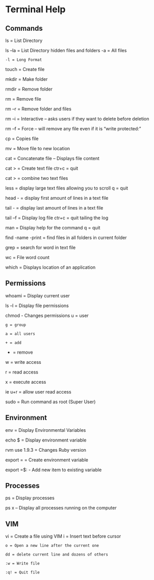 # Terminal Help

## Commands
ls = List Directory

ls –la = List Directory hidden files and folders
	-a = All files
  
	-l = Long Format
  
touch <filename> = Create file

mkdir <folder> = Make folder

rmdir <folder> = Remove folder

rm <filename> = Remove file

rm –r <folder> = Remove folder and files

rm –i = Interactive – asks users if they want to delete before deletion

rm –f = Force – will remove any file even if it is “write protected:”

cp <filename> <new filename> = Copies file

mv <filename> <new location and filename> = Move file to new location

cat <filename> = Concatenate file – Displays file content

cat > <filename> = Create text file
	ctr+c = quit
  
cat <filename> <filename> > <combined filename> = combine two text files

less <filename> = display large text files allowing you to scroll
	q = quit
  
head -<num> <filename> = display first <num> amount of lines in a text file

tail -<num> <filename> = display last <num> amount of lines in a text file

tail –f <log filename> = Display log file
	ctr+c = quit tailing the log
  
man <command> = Display help for the command
	q = quit
  
find <folder> -name <filename> -print = find files in all folders in current folder

grep <word> <filename> = search for word in text file

wc <filename> = File word count

which <file> = Displays location of an application

## Permissions

whoami = Display current user

ls –l = Display file permissions

chmod <permission> <filename> - Changes permissions
	u = user
  
	g = group
  
	a = all users
  
	+ = add
  
  - = remove
  
  w = write access
  
  r = read access
  
  x = execute access
  
  ie u+r = allow user read access

sudo <command> = Run command as root (Super User)

## Environment

env = Display Environmental Variables

echo $<variable> = Display environment variable

rvm use 1.9.3 = Changes Ruby version

export <variable>=<value> = Create environment variable

export <variable>=$<variable>:<folder> - Add new item to existing variable

## Processes

ps = Display processes

ps x – Display all processes running on the computer

## VIM

vi <filename> = Create a file using VIM
	i = Insert text before cursor
  
	o = Open a new line after the current one
  
	dd = delete current line and dozens of others
  
	:w = Write file
  
	:q! = Quit file
